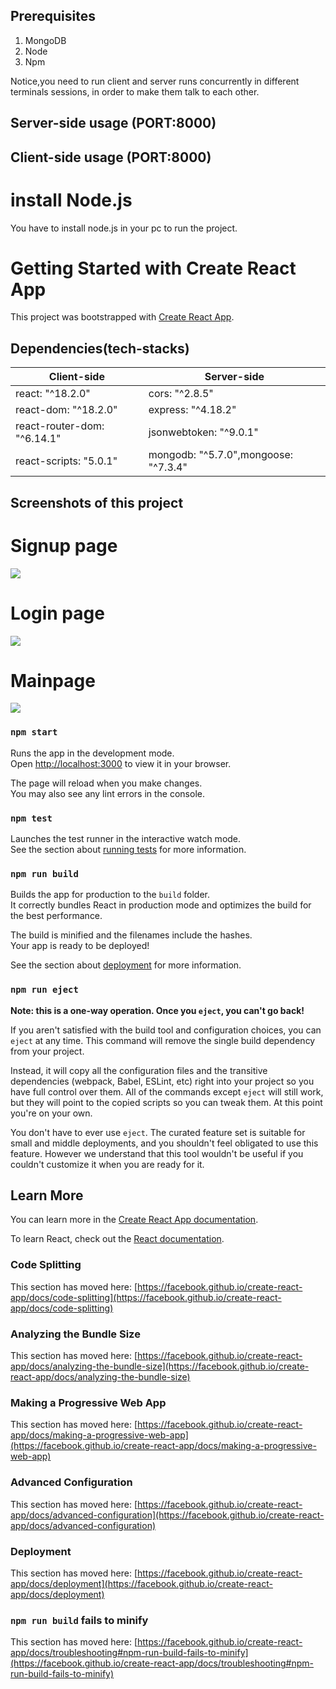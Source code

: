 ## Prerequisites
<ol>
<li>MongoDB</li>
<li>Node</li>
<li>Npm</li>
</ol>

<p>Notice,you need to run client and server runs concurrently in different terminals sessions, in order to make them talk to each other.</p>

## Server-side usage (PORT:8000)

## Client-side usage (PORT:8000)

# install Node.js 
You have to install node.js in your pc to run the project.

# Getting Started with Create React App

This project was bootstrapped with [Create React App](https://github.com/facebook/create-react-app).

 ## Dependencies(tech-stacks)
 Client-side | Server-side
 --- | ---
 react: "^18.2.0" | cors: "^2.8.5"
 react-dom: "^18.2.0" | express: "^4.18.2"
 react-router-dom: "^6.14.1" | jsonwebtoken: "^9.0.1"
 react-scripts: "5.0.1" | mongodb: "^5.7.0",mongoose: "^7.3.4"

 ## Screenshots of this project
 <h1>Signup page</h1>
 <img src="https://github.com/Mohitjangra489/assignment-react/assets/119482895/f03d97ec-0816-4163-81e3-c2e58bde4566"/>
  <h1>Login page</h1>
 <img src="https://github.com/Mohitjangra489/assignment-react/assets/119482895/8f13e95f-1177-4ce1-84f5-ed3d684704f7"/>
  <h1> Mainpage</h1>
 <img src="https://github.com/Mohitjangra489/assignment-react/assets/119482895/3e02e40e-1504-48d3-8202-74d5be384421" />

### `npm start`

Runs the app in the development mode.\
Open [http://localhost:3000](http://localhost:3000) to view it in your browser.

The page will reload when you make changes.\
You may also see any lint errors in the console.

### `npm test`

Launches the test runner in the interactive watch mode.\
See the section about [running tests](https://facebook.github.io/create-react-app/docs/running-tests) for more information.

### `npm run build`

Builds the app for production to the `build` folder.\
It correctly bundles React in production mode and optimizes the build for the best performance.

The build is minified and the filenames include the hashes.\
Your app is ready to be deployed!

See the section about [deployment](https://facebook.github.io/create-react-app/docs/deployment) for more information.

### `npm run eject`

**Note: this is a one-way operation. Once you `eject`, you can't go back!**

If you aren't satisfied with the build tool and configuration choices, you can `eject` at any time. This command will remove the single build dependency from your project.

Instead, it will copy all the configuration files and the transitive dependencies (webpack, Babel, ESLint, etc) right into your project so you have full control over them. All of the commands except `eject` will still work, but they will point to the copied scripts so you can tweak them. At this point you're on your own.

You don't have to ever use `eject`. The curated feature set is suitable for small and middle deployments, and you shouldn't feel obligated to use this feature. However we understand that this tool wouldn't be useful if you couldn't customize it when you are ready for it.

## Learn More

You can learn more in the [Create React App documentation](https://facebook.github.io/create-react-app/docs/getting-started).

To learn React, check out the [React documentation](https://reactjs.org/).

### Code Splitting

This section has moved here: [https://facebook.github.io/create-react-app/docs/code-splitting](https://facebook.github.io/create-react-app/docs/code-splitting)

### Analyzing the Bundle Size

This section has moved here: [https://facebook.github.io/create-react-app/docs/analyzing-the-bundle-size](https://facebook.github.io/create-react-app/docs/analyzing-the-bundle-size)

### Making a Progressive Web App

This section has moved here: [https://facebook.github.io/create-react-app/docs/making-a-progressive-web-app](https://facebook.github.io/create-react-app/docs/making-a-progressive-web-app)

### Advanced Configuration

This section has moved here: [https://facebook.github.io/create-react-app/docs/advanced-configuration](https://facebook.github.io/create-react-app/docs/advanced-configuration)

### Deployment

This section has moved here: [https://facebook.github.io/create-react-app/docs/deployment](https://facebook.github.io/create-react-app/docs/deployment)

### `npm run build` fails to minify

This section has moved here: [https://facebook.github.io/create-react-app/docs/troubleshooting#npm-run-build-fails-to-minify](https://facebook.github.io/create-react-app/docs/troubleshooting#npm-run-build-fails-to-minify)
